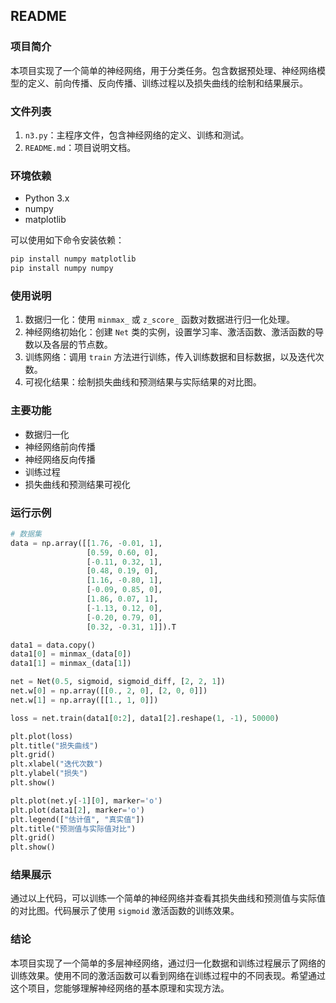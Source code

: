 ## README

### 项目简介
本项目实现了一个简单的神经网络，用于分类任务。包含数据预处理、神经网络模型的定义、前向传播、反向传播、训练过程以及损失曲线的绘制和结果展示。

### 文件列表
1. `n3.py`：主程序文件，包含神经网络的定义、训练和测试。
2. `README.md`：项目说明文档。

### 环境依赖
- Python 3.x
- numpy
- matplotlib

可以使用如下命令安装依赖：
```bash
pip install numpy matplotlib
pip install numpy numpy
```

### 使用说明
1. 数据归一化：使用 `minmax_` 或 `z_score_` 函数对数据进行归一化处理。
2. 神经网络初始化：创建 `Net` 类的实例，设置学习率、激活函数、激活函数的导数以及各层的节点数。
3. 训练网络：调用 `train` 方法进行训练，传入训练数据和目标数据，以及迭代次数。
4. 可视化结果：绘制损失曲线和预测结果与实际结果的对比图。

### 主要功能
- 数据归一化
- 神经网络前向传播
- 神经网络反向传播
- 训练过程
- 损失曲线和预测结果可视化

### 运行示例
```python
# 数据集
data = np.array([[1.76, -0.01, 1],
                 [0.59, 0.60, 0],
                 [-0.11, 0.32, 1],
                 [0.48, 0.19, 0],
                 [1.16, -0.80, 1],
                 [-0.09, 0.85, 0],
                 [1.86, 0.07, 1],
                 [-1.13, 0.12, 0],
                 [-0.20, 0.79, 0],
                 [0.32, -0.31, 1]]).T

data1 = data.copy()
data1[0] = minmax_(data[0])
data1[1] = minmax_(data[1])

net = Net(0.5, sigmoid, sigmoid_diff, [2, 2, 1])
net.w[0] = np.array([[0., 2, 0], [2, 0, 0]])
net.w[1] = np.array([[1., 1, 0]])

loss = net.train(data1[0:2], data1[2].reshape(1, -1), 50000)

plt.plot(loss)
plt.title("损失曲线")
plt.grid()
plt.xlabel("迭代次数")
plt.ylabel("损失")
plt.show()

plt.plot(net.y[-1][0], marker='o')
plt.plot(data1[2], marker='o')
plt.legend(["估计值", "真实值"])
plt.title("预测值与实际值对比")
plt.grid()
plt.show()
```

### 结果展示
通过以上代码，可以训练一个简单的神经网络并查看其损失曲线和预测值与实际值的对比图。代码展示了使用 `sigmoid` 激活函数的训练效果。

### 结论
本项目实现了一个简单的多层神经网络，通过归一化数据和训练过程展示了网络的训练效果。使用不同的激活函数可以看到网络在训练过程中的不同表现。希望通过这个项目，您能够理解神经网络的基本原理和实现方法。
